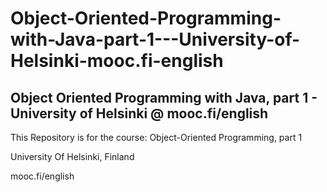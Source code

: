 # Object-Oriented-Programming-with-Java-part-1---University-of-Helsinki-mooc.fi-english
Object Oriented Programming with Java, part 1 - University of Helsinki @ mooc.fi/english
----------------------------------------------------------------------------------------
This Repository is for the course: Object-Oriented Programming, part 1 

University Of Helsinki, Finland

mooc.fi/english
